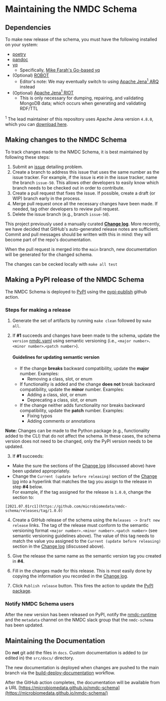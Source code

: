 # Maintaining the NMDC Schema
## Dependencies
To make new release of the schema, you must have the following installed on your system:
- [poetry](https://python-poetry.org/docs/#installation/)
- [pandoc](https://pandoc.org/installing.html)
- [yq](https://github.com/mikefarah/yq)
  - Specifically, [Mike Farah's Go-based yq](https://github.com/mikefarah/yq)
- (Optional) [ROBOT](http://robot.obolibrary.org/)
  - Editor's note: We may eventually switch to using [Apache Jena<sup>1</sup>  ARQ](https://jena.apache.org/documentation/query/) instead
- (Optional) [Apache Jena<sup>1</sup> RIOT](https://jena.apache.org/documentation/io/)
  - This is only necessary for dumping, repairing, and validating MongoDB data; which occurs when generating and validating RDF/TTL

<sup>1</sup> The lead maintainer of this repository uses Apache Jena version `4.8.0`, which you can [download here](https://archive.apache.org/dist/jena/binaries/).

## Making changes to the NMDC Schema
To track changes made to the NMDC Schema, it is best maintained by following these steps:
1. Submit an [issue](https://github.com/microbiomedata/nmdc-schema/issues) detailing problem.
2. Create a branch to address this issue that uses the same number as the issue tracker. For example, if the issue is `#50` in the issue tracker, name the branch `issue-50`. This allows other developers to easily know which branch needs to be checked out in order to contribute.
3. Create a pull request that fixes the issue. If possible, create a draft (or WIP) branch early in the process.
4. Merge pull request once all the necessary changes have been made. If needed, tag other developers to review pull request. 
5. Delete the issue branch (e.g., branch `issue-50`).

This project previously used a manually curated [**Change log**](https://github.com/microbiomedata/nmdc-schema/blob/main/CHANGELOG.md). More recently, we have decided that GitHub's auto-generated release notes are sufficient. Commit and pull messages should be written with this in mind: they will become part of the repo's documentation. 

When the pull request is merged into the `main` branch, new documentation will be generated for the changed schema.

The changes can be cecked locally with `make all test`

## Making a PyPI release of the NMDC Schema

The NMDC Schema is deployed to [PyPI](https://pypi.org/project/nmdc-schema/) using the [pypi-publish](https://github.com/microbiomedata/nmdc-schema/blob/main/.github/workflows/pypi-publish.yml) github action.

### Steps for making a release
1. Generate the set of artifacts by running `make clean` followed by `make all`.

2. If **#1** succeeds and changes have been made to the schema, update the `version` [nmdc.yaml](https://github.com/microbiomedata/nmdc-schema/blob/main/src/schema/nmdc.yaml) using semantic versioning (i.e., `<major number>`**.** `<minor number>`**.**`<patch number>`). 
  
    #### Guidelines for updating semantic version
    * If the change **breaks** backward compatibility, update the **major** number.
      Examples:
      - Removing a class, slot, or enum
    * If functionality is added and the change **does not** break backward compatibility, update the **minor** number.
      Examples:
      - Adding a class, slot, or enum
      - Deprecating a class, slot, or enum
    * If the change neither adds functionality nor breaks backward compatibility, update the **patch** number.
      Examples:
      - Fixing typos
      - Adding comments or annotations
      
**Note:** Changes can be made to the Python package (e.g., functionality added to the CLI) that do not affect the schema. In these cases, the schema version does not need to be changed, only the PyPI version needs to be updated.

3. If **#1** succeeds:
  * Make the sure the sections of the [Change log](https://github.com/microbiomedata/nmdc-schema/blob/main/CHANGELOG.md) (discussed above) have been updated appropriately.
  * Change the `Current (update before releasing)` section of the [Change log](https://github.com/microbiomedata/nmdc-schema/blob/main/CHANGELOG.md) into a hyperlink that matches the tag you assign to the release in step **#4** below.  
  For example, if the tag assigned for the release is `1.0.0`, change the section to:  
  ```
  [2021.07.01rc1](https://github.com/microbiomedata/nmdc-schema/releases/tag/1.0.0)
  ```
4. Create a GitHub release of the schema using the `Releases -> Draft new release` links. The tag of the release must conform to the semantic versioning format `<major number>.<minor number>.<patch number>` (see semantic versioning guidelines above). The value of this tag needs to match the value you assigned to the `Current (update before releasing)` section in the [Change log](https://github.com/microbiomedata/nmdc-schema/blob/main/CHANGELOG.md) (discussed above).

5. Give the release the same name as the semantic version tag you created in **#4**.

6. Fill in the changes made for this release. This is most easily done by copying the information you recorded in the [Change log](https://github.com/microbiomedata/nmdc-schema/blob/main/CHANGELOG.md).

7. Click `Publish release` button. This fires the action to update the [PyPI package](https://pypi.org/project/nmdc-schema/).

### Notify NMDC Schema users
After the new version has been released on PyPI, notify the [nmdc-runtime](https://github.com/microbiomedata/nmdc-runtime) and the `metadata` channel on the NMDC slack group that the `nmdc-schema` has been updated.

## Maintaining the Documentation
Do **not** git add the files in `docs`. Custom documentation is added to (or edited in) the `src/docs/` directory.

The new documentation is deployed when changes are pushed to the main branch via the [build-deploy-documentation](https://github.com/microbiomedata/nmdc-schema/blob/main/.github/workflows/build-deploy-documentation.yaml) workflow.


After the GitHub action completes, the documentation will be available from a URL [https://microbiomedata.github.io/nmdc-schema](https://microbiomedata.github.io/nmdc-schema/)

